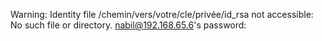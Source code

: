 Warning: Identity file /chemin/vers/votre/cle/privée/id_rsa not accessible: No such file or directory.
nabil@192.168.65.6's password: 
